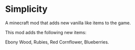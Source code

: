 # Simplicity
 A minecraft mod that adds new vanilla like items to the game.

This mod adds the following new items:

Ebony Wood,
Rubies,
Red Cornflower,
Blueberries.
